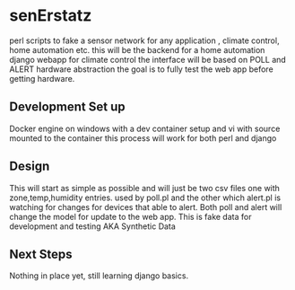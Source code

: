 # senErstatz
perl scripts to fake a sensor network for any application , climate control, home automation etc.
this will be the backend for a home automation django webapp for climate control
the interface will be based on POLL and ALERT hardware abstraction the goal is to fully
test the web app before getting hardware.
## Development Set up
Docker engine on windows with a dev container setup and vi with source mounted to the container
this process will work for both perl and django 

## Design
This will start as simple as possible and will just be two csv files one with zone,temp,humidity entries.
used by poll.pl and the other which alert.pl is watching for changes for devices that able to alert.
Both poll and alert will change the model for update to the web app. 
This is fake data for development and testing AKA Synthetic Data

## Next Steps
Nothing in place yet, still learning django basics.
